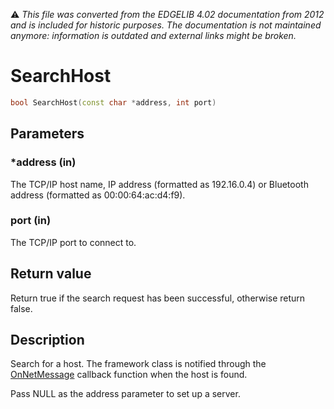 :warning: _This file was converted from the EDGELIB 4.02 documentation from 2012 and is included for historic purposes. The documentation is not maintained anymore: information is outdated and external links might be broken._

# SearchHost


```c++
bool SearchHost(const char *address, int port)
```

## Parameters
### *address (in)
The TCP/IP host name, IP address (formatted as 192.16.0.4) or Bluetooth address (formatted as 00:00:64:ac:d4:f9).

### port (in)
The TCP/IP port to connect to.

## Return value
Return true if the search request has been successful, otherwise return false.

## Description
Search for a host. The framework class is notified through the [OnNetMessage](framework_onnetmessage.md) callback function when the host is found.

Pass NULL as the address parameter to set up a server.

